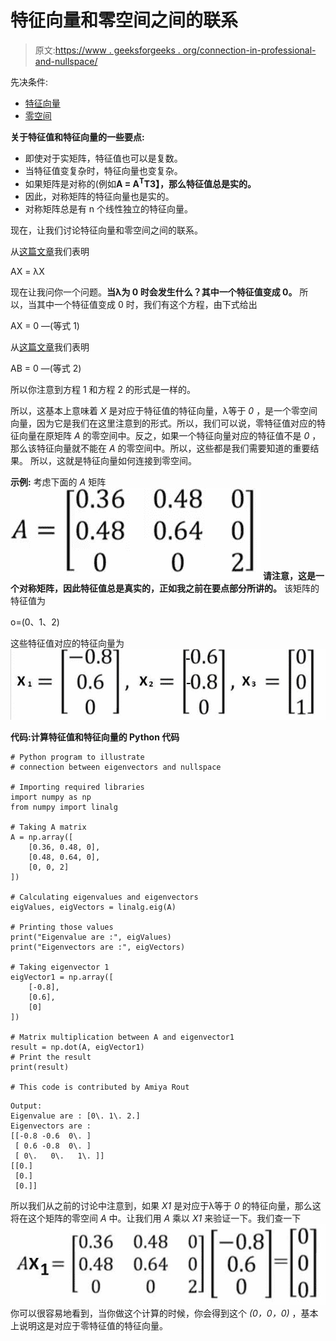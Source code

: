 # 特征向量和零空间之间的联系

> 原文:[https://www . geeksforgeeks . org/connection-in-professional-and-nullspace/](https://www.geeksforgeeks.org/connection-between-eigenvectors-and-nullspace/)

先决条件:

*   [特征向量](https://www.geeksforgeeks.org/eigen-values-and-eigen-vectors/)
*   [零空间](https://www.geeksforgeeks.org/null-space-and-nullity-of-a-matrix/)

**关于特征值和特征向量的一些要点:**

*   即使对于实矩阵，特征值也可以是复数。
*   当特征值变复杂时，特征向量也变复杂。
*   如果矩阵是对称的(例如**A = A<sup>T</sup>T3】，那么特征值总是实的。**
*   因此，对称矩阵的特征向量也是实的。
*   对称矩阵总是有 n 个线性独立的特征向量。

现在，让我们讨论特征向量和零空间之间的联系。

从[这篇文章](https://www.geeksforgeeks.org/eigen-values-and-eigen-vectors/)我们表明

AX = λX

现在让我问你一个问题。**当λ为 0 时会发生什么？其中一个特征值变成 0。**
所以，当其中一个特征值变成 0 时，我们有这个方程，由下式给出

AX = 0 —(等式 1)

从[这篇文章](https://www.geeksforgeeks.org/null-space-and-nullity-of-a-matrix/)我们表明

AB = 0 —(等式 2)

所以你注意到方程 1 和方程 2 的形式是一样的。

所以，这基本上意味着 *X* 是对应于特征值的特征向量，λ等于 *0* ，是一个零空间向量，因为它是我们在这里注意到的形式。所以，我们可以说，零特征值对应的特征向量在原矩阵 *A* 的零空间中。反之，如果一个特征向量对应的特征值不是 *0* ，那么该特征向量就不能在 *A* 的零空间中。所以，这些都是我们需要知道的重要结果。
所以，这就是特征向量如何连接到零空间。

**示例:**
考虑下面的 *A* 矩阵
![](img/15ce2061db98addc5d38f241350c5b7e.png)
**请注意，这是一个对称矩阵，因此特征值总是真实的，正如我之前在要点部分所讲的。**
该矩阵的特征值为

ο=(0、1、2)

这些特征值对应的特征向量为
![](img/a96c48c24ce15fd5e2e4523f9be81351.png)

**代码:计算特征值和特征向量的 Python 代码**

```
# Python program to illustrate
# connection between eigenvectors and nullspace

# Importing required libraries
import numpy as np
from numpy import linalg

# Taking A matrix
A = np.array([
    [0.36, 0.48, 0],
    [0.48, 0.64, 0],
    [0, 0, 2]
])

# Calculating eigenvalues and eigenvectors
eigValues, eigVectors = linalg.eig(A)

# Printing those values
print("Eigenvalue are :", eigValues)
print("Eigenvectors are :", eigVectors)

# Taking eigenvector 1
eigVector1 = np.array([
    [-0.8],
    [0.6],
    [0]
])

# Matrix multiplication between A and eigenvector1
result = np.dot(A, eigVector1)
# Print the result
print(result)

# This code is contributed by Amiya Rout
```

```
Output:
Eigenvalue are : [0\. 1\. 2.]
Eigenvectors are : 
[[-0.8 -0.6  0\. ]
 [ 0.6 -0.8  0\. ]
 [ 0\.   0\.   1\. ]]
[[0.]
 [0.]
 [0.]]

```

所以我们从之前的讨论中注意到，如果 *X1* 是对应于λ等于 *0* 的特征向量，那么这将在这个矩阵的零空间 *A* 中。让我们用 *A* 乘以 *X1* 来验证一下。我们查一下
![](img/e420aec7630699bbe069e5a7bcc3ba76.png)
你可以很容易地看到，当你做这个计算的时候，你会得到这个 *(0，0，0)* ，基本上说明这是对应于零特征值的特征向量。